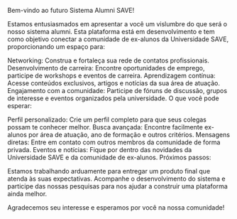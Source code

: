 Bem-vindo ao futuro Sistema Alumni SAVE!

Estamos entusiasmados em apresentar a você um vislumbre do que será o nosso sistema alumni. Esta plataforma está em desenvolvimento e tem como objetivo conectar a comunidade de ex-alunos da Universidade SAVE, proporcionando um espaço para:

Networking: Construa e fortaleça sua rede de contatos profissionais.
Desenvolvimento de carreira: Encontre oportunidades de emprego, participe de workshops e eventos de carreira.
Aprendizagem contínua: Acesse conteúdos exclusivos, artigos e notícias da sua área de atuação.
Engajamento com a comunidade: Participe de fóruns de discussão, grupos de interesse e eventos organizados pela universidade.
O que você pode esperar:

Perfil personalizado: Crie um perfil completo para que seus colegas possam te conhecer melhor.
Busca avançada: Encontre facilmente ex-alunos por área de atuação, ano de formação e outros critérios.
Mensagens diretas: Entre em contato com outros membros da comunidade de forma privada.
Eventos e notícias: Fique por dentro das novidades da Universidade SAVE e da comunidade de ex-alunos.
Próximos passos:

Estamos trabalhando arduamente para entregar um produto final que atenda às suas expectativas. Acompanhe o desenvolvimento do sistema e participe das nossas pesquisas para nos ajudar a construir uma plataforma ainda melhor.

Agradecemos seu interesse e esperamos por você na nossa comunidade!
